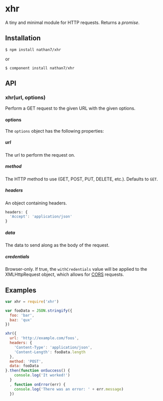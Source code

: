 # xhr

A tiny and minimal module for HTTP requests. Returns a *promise*.

## Installation

    $ npm install nathan7/xhr

  or

    $ component install nathan7/xhr

## API

### xhr(url, options)

Perform a GET request to the given URL with the given options.

#### options

The ``options`` object has the following properties:

##### url

The url to perform the request on.

##### method

The HTTP method to use (GET, POST, PUT, DELETE, etc.).  Defaults to ``GET``.

##### headers

An object containing headers.

```javascript
headers: {
  'Accept': 'application/json'
}
```

##### data

The data to send along as the body of the request.

##### credentials

Browser-only.
If true, the ``withCredentials`` value will be applied to the XMLHttpRequest object, which allows for [CORS](http://www.w3.org/TR/cors/) requests.

## Examples

```javascript
var xhr = require('xhr')

var fooData = JSON.stringify({
  foo: 'bar',
  baz: 'qux'
})

xhr({
  url: 'http://example.com/foos',
  headers: {
    'Content-Type': 'application/json',
    'Content-Length': fooData.length
  },
  method: 'POST',
  data: fooData
}.then(function onSuccess() {
    console.log('It worked!')
  }
  , function onError(err) {
    console.log('There was an error: ' + err.message)
  })
```
